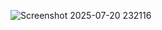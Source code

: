 ![Screenshot 2025-07-20 232116](https://github.com/user-attachments/assets/0b8fec05-0579-48cf-998e-5b10461535ef)
